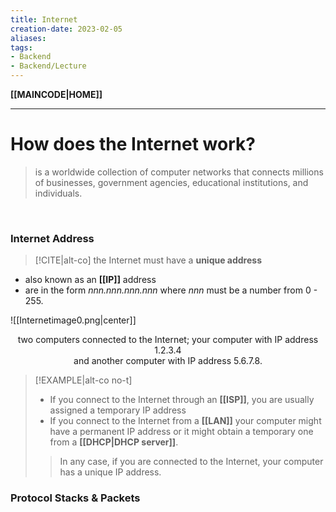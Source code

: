 ```yaml
---
title: Internet
creation-date: 2023-02-05
aliases:
tags:
- Backend
- Backend/Lecture
---
```

**[[MAINCODE|HOME]]**

---
# How does the Internet work?
> is a worldwide collection of computer networks that connects millions of businesses, government agencies, educational institutions, and individuals.

<br>

### Internet Address
>[!CITE|alt-co] the Internet must have a **unique address**

- also known as an **[[IP]]** address
- are in the form *nnn.nnn.nnn.nnn* where *nnn* must be a number from 0 - 255.

![[Internetimage0.png|center]]
<center>two computers connected to the Internet; your computer with IP address 1.2.3.4</center>
<center>and another computer with IP address 5.6.7.8.</center>

>[!EXAMPLE|alt-co no-t]
>- If you connect to the Internet through an **[[ISP]]**, you are usually assigned a temporary IP address
>- If you connect to the Internet from a **[[LAN]]** your computer might have a permanent IP address or it might obtain a temporary one from a **[[DHCP|DHCP server]]**.
>
>> In any case, if you are connected to the Internet, your computer has a unique IP address.

### Protocol Stacks & Packets